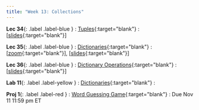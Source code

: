 ```yaml
---
title: "Week 13: Collections"
---
```


**Lec 34**{: .label .label-blue }
: [Tuples](https://edstem.org/us/courses/60560/lessons/122799){:target="blank"}
  : [[slides](https://drive.google.com/file/d/173ntU9Vn9mDnmE9pu83Mbj39uKIvZ8m8/view?usp=sharing){:target="blank"}\]

**Lec 35**{: .label .label-blue }
: [Dictionaries](https://edstem.org/us/courses/60560/lessons/122504){:target="blank"}
  : [[zoom](https://morganstate.zoom.us/j/91916688161){:target="blank"}\], [[slides](https://drive.google.com/file/d/1Rcy3yqVOOQk3k5WIAXYT6aypBtYemm6q/view?usp=sharing){:target="blank"}\]

**Lec 36**{: .label .label-blue }
: [Dictionary Operations](https://edstem.org/us/courses/60560/lessons/122915){:target="blank"}
  : [[slides](https://drive.google.com/file/d/1JhuyoDVwlejSn0bvViqYICRwlo1QqaGM/view?usp=sharing){:target="blank"}\]

**Lab 11**{: .label .label-yellow }
: [Dictionaries](https://edstem.org/us/courses/60560/lessons/121625){:target="blank"}
  : 

**Proj 1**{: .label .label-red }
: [Word Guessing Game](https://edstem.org/us/courses/60560/lessons/121132/slides/671656){:target="blank"}
  : Due Nov 11 11:59 pm ET
